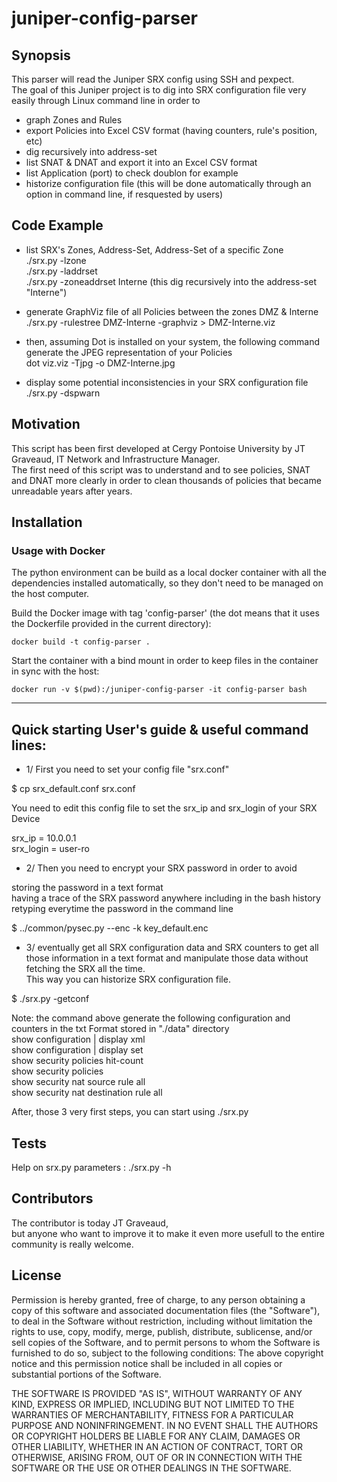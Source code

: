 # juniper-config-parser

## Synopsis

This parser will read the Juniper SRX config using SSH and pexpect.<br>
The goal of this Juniper project is to dig into SRX configuration file very easily through Linux command line in order to
- graph Zones and Rules
- export Policies into Excel CSV format (having counters, rule's position, etc)
- dig recursively into address-set
- list SNAT & DNAT and export it into an Excel CSV format
- list Application (port) to check doublon for example
- historize configuration file (this will be done automatically through an option in command line, if resquested by users)

## Code Example

* list SRX's Zones, Address-Set, Address-Set of a specific Zone <br>
./srx.py -lzone<br>
./srx.py -laddrset<br>
./srx.py -zoneaddrset Interne (this dig recursively into the address-set "Interne")<br>

* generate GraphViz file of all Policies between the zones DMZ & Interne<br>
./srx.py -rulestree DMZ-Interne -graphviz > DMZ-Interne.viz

* then, assuming Dot is installed on your system, the following command generate the JPEG representation of your Policies<br>
dot viz.viz -Tjpg -o DMZ-Interne.jpg

* display some potential inconsistencies in your SRX configuration file<br>
./srx.py -dspwarn

## Motivation

This script has been first developed at Cergy Pontoise University by JT Graveaud, IT Network and Infrastructure Manager.<br>
The first need of this script was to understand and to see policies, SNAT and DNAT more clearly in order to clean thousands of policies that became unreadable years after years.

## Installation

### Usage with Docker

The python environment can be build as a local docker container with all the dependencies installed automatically, so they don't need to be managed on the host computer.

Build the Docker image with tag 'config-parser' (the dot means that it uses the Dockerfile provided in the current directory):

    docker build -t config-parser .

Start the container with a bind mount in order to keep files in the container in sync with the host:

    docker run -v $(pwd):/juniper-config-parser -it config-parser bash


------------------
Quick starting User's guide & useful command lines:
------------------
- 1/ First you need to set your config file "srx.conf"

$ cp srx_default.conf srx.conf

You need to edit this config file to set the srx_ip and srx_login of your SRX Device

srx_ip = 10.0.0.1<br>
srx_login = user-ro<br>

- 2/ Then you need to encrypt your SRX password in order to avoid

storing the password in a text format<br>
having a trace of the SRX password anywhere including in the bash history<br>
retyping everytime the password in the command line<br>

$ ../common/pysec.py --enc -k key_default.enc

- 3/ eventually get all SRX configuration data and SRX counters to get all those information in a text format
   and manipulate those data without fetching the SRX all the time.<br>
   This way you can historize SRX configuration file.

$ ./srx.py -getconf

Note: the command above generate the following configuration and counters in the txt Format stored in "./data" directory<br>
show configuration | display xml<br>
show configuration | display set<br>
show security policies hit-count<br>
show security policies<br>
show security nat source rule all<br>
show security nat destination rule all<br>

After, those 3 very first steps, you can start using ./srx.py

## Tests

Help on srx.py parameters : ./srx.py -h


## Contributors

The contributor is today JT Graveaud,<br>
but anyone who want to improve it to make it even more usefull to the entire community is really welcome.

## License

Permission is hereby granted, free of charge, to any person obtaining a copy of this software and associated documentation files (the "Software"), to deal in the Software without restriction, including without limitation the rights to use, copy, modify, merge, publish, distribute, sublicense, and/or sell copies of the Software, and to permit persons to whom the Software is furnished to do so, subject to the following conditions:
The above copyright notice and this permission notice shall be included in all copies or substantial portions of the Software.

THE SOFTWARE IS PROVIDED "AS IS", WITHOUT WARRANTY OF ANY KIND, EXPRESS OR IMPLIED, INCLUDING BUT NOT LIMITED TO THE WARRANTIES OF MERCHANTABILITY, FITNESS FOR A PARTICULAR PURPOSE AND NONINFRINGEMENT.
IN NO EVENT SHALL THE AUTHORS OR COPYRIGHT HOLDERS BE LIABLE FOR ANY CLAIM, DAMAGES OR OTHER LIABILITY, WHETHER IN AN ACTION OF CONTRACT, TORT OR OTHERWISE, ARISING FROM, OUT OF OR IN CONNECTION WITH THE SOFTWARE OR THE USE OR OTHER DEALINGS IN THE SOFTWARE.
